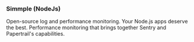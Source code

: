 ### Simmple (NodeJs)
Open-source log and performance monitoring. Your Node.js apps deserve the best. Performance monitoring that brings together Sentry and Papertrail's capabilities.
